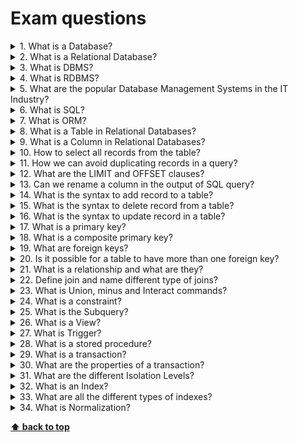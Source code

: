 # Exam questions

<details>
<summary>1. What is a Database?</summary>

> **Answer:**
>
> Database is nothing but an organized form of data for easy access, storing, retrieval and managing of data.
> This is also known as structured form of data which can be accessed in many ways.

</details>

<details>
<summary>2. What is a Relational Database?</summary>

> **Answer:**
>
> A relational database is a collection of data items with pre-defined relationships between them.
> These items are organized as a set of tables with columns and rows.

</details>

<details>
<summary>3. What is DBMS?</summary>

> **Answer:**
>
> `D`ata`b`ase `M`anagement `S`ystem is a collection of programs that enables a user to store, retrieve, update and delete information from a database.

</details>

<details>
<summary>4. What is RDBMS?</summary>

> **Answer:**
>
> RDBMS stands for `R`elational `D`ata`b`ase `M`anagement `S`ystem.
> RDBMS is a database management system (DBMS) that is based on the relational model.
> Data from a relational database can be accessed using Structured Query Language (SQL)

</details>

<details>
<summary>5. What are the popular Database Management Systems in the IT Industry?</summary>

> **Answer:**
>
> * Oracle
> * MySQL
> * Microsoft SQL Server
> * PostgreSQL
> * MongoDB
> * DB2
> * Microsoft Access
> * etc...

</details>

<details>
<summary>6. What is SQL?</summary>

> **Answer:**
>
> SQL stands for `S`tructured `Q`uery `L`anguage , and it is used to communicate with the Database.
> This is a standard language used to perform tasks such as retrieval, updation, insertion and deletion of data from a database.

</details>

<details>
<summary>7. What is ORM?</summary>

> **Answer:**
>
> `O`bject-`R`elational `M`apping (ORM, O/RM, and O/R mapping tool) is a technique that lets you query and manipulate data from a database using an object-oriented paradigm.

</details>

<details>
<summary>8. What is a Table in Relational Databases?</summary>

> **Answer:**
>
> A table is the basic unit of data storage in the database management system. Tables are used to hold information about the objects to be represented in the database.

</details>

<details>
<summary>9. What is a Column in Relational Databases?</summary>

> **Answer:**
>
> In a relational database, a column is a set of data values of a particular simple type, one value for each row of the database.
> A column may contain text values, numbers, or even pointers to files in the operating system.

</details>

<details>
<summary>10. How to select all records from the table? </summary>

> **Answer:**
>
> To select all the records from the table we need to use following syntax:
>
> ```sql
> select * from table_name;
> ```

</details>

<details>
<summary>11. How we can avoid duplicating records in a query?</summary>

> **Answer:**
>
> By using DISTINCT keyword duplicating records in a query can be avoided.

</details>

<details>
<summary>12. What are the LIMIT and OFFSET clauses?</summary>

> **Answer:**
>
> `LIMIT` and `OFFSET` allow you to retrieve just a portion of the rows that are generated by the rest of the query.
>
> ```sql
> SELECT 
>    column_list
> FROM
>    table1
> ORDER BY column_list
> LIMIT row_count OFFSET offset;
> ```

</details>

<details>
<summary>13. Can we rename a column in the output of SQL query?</summary>

> **Answer:**
>
> Yes using the following syntax we can do this.
>
> ```sql
> SELECT column_name AS new_name FROM table_name;
> ```

</details>

<details>
<summary>14. What is the syntax to add record to a table?</summary>

> **Answer:**
>
> To add record in a table INSERT syntax is used.
>
> ```sql
> INSERT into table_name VALUES (value1, value2..);
> ```

</details>

<details>
<summary>15. What is the syntax to delete record from a table?</summary>

> **Answer:**
>
> Delete is used to delete a row or rows from a table based on the specified condition.
> Basic syntax is as follows:
>
> ```sql
> DELETE FROM table_name
> WHERE <Condition>
> ```

</details>

<details>
<summary>16. What is the syntax to update record in a table?</summary>

> **Answer:**
>
> Update is used to update a row or rows in a table based on the specified condition.
> Basic syntax is as follows:
>
> ```sql
> UPDATE table_name
> SET column1=value, column2=value2,...
> WHERE some_column=some_value
> ```

</details>

<details>
<summary>17. What is a primary key?</summary>

> **Answer:**
>
> A Primary key is column whose values uniquely identify every row in a table. Primary key values can never be reused.

</details>

<details>
<summary>18. What is a composite primary key?</summary>

> **Answer:**
>
> Primary key created on more than one column is called composite primary key.

</details>

<details>
<summary>19. What are foreign keys?</summary>

> **Answer:**
>
> A `foreign key` is a key used to link two tables together.
> A `foreign key` is a field (or collection of fields) in one table that refers to the `primary key` in another table.

</details>

<details>
<summary>20. Is it possible for a table to have more than one foreign key?</summary>

> **Answer:**
>
> Yes, a table can have many foreign keys and only one primary key.

</details>

<details>
<summary>21. What is a relationship and what are they?</summary>

> **Answer:**
>
> Database Relationship is defined as the connection between the tables in a database.
> There are various data basing relationships, and they are as follows:
>
> * One to One Relationship.
> * One to Many Relationship.
> * Many to One Relationship.
> * Self-Referencing Relationship.

</details>

<details>
<summary>22. Define join and name different type of joins?</summary>

> **Answer:**
>
> Join keyword is used to fetch data from related two or more tables. It returns rows where there is at least one match in both the tables included in join.
> Type of joins are:
>
> * Right Join
> * Left Join
> * Inner Join
> * Outer Join

</details>

<details>
<summary>23. What is Union, minus and Interact commands?</summary>

> **Answer:**
>
> * `UNION` operator is used to `combine` the results of two tables, and it eliminates duplicate rows from the tables.
> * `MINUS` operator is used to return rows from the `first` query but not from the second query. Matching records of first and second query and other rows from the first query will be displayed as a result set.
> * `INTERSECT` operator is used to return rows returned by `both` the queries.

</details>

<details>
<summary>24. What is a constraint?</summary>

> **Answer:**
>
> Constraint can be used to specify the limit on the data type of table. Constraint can be specified while creating or altering the table statement. Sample of constraint are:
>
> * NOT NULL
> * CHECK
> * DEFAULT
> * UNIQUE
> * PRIMARY KEY
> * FOREIGN KEY

</details>

<details>
<summary>25. What is the Subquery?</summary>

> **Answer:**
>
> A Subquery is sub set of select statements whose return values are used in filtering conditions of the main query.

</details>

<details>
<summary>26. What is a View?</summary>

> **Answer:**
>
> A view is a virtual table which contains data from one or more tables. Views restrict data access of table by selecting only required values and make complex queries easy.

</details>

<details>
<summary>27. What is Trigger?</summary>

> **Answer:**
>
> Trigger allows us to execute a batch of SQL code when a table event occurs (Insert, update or delete command executed against a specific table).

</details>

<details>
<summary>28. What is a stored procedure?</summary>

> **Answer:**
>
> Stored Procedure is a function consists of many SQL statement to access the database system.
> Several SQL statements are consolidated into a stored procedure and execute them whenever and wherever required.

</details>

<details>
<summary>29. What is a transaction?</summary>

> **Answer:**
>
> A transaction is a sequence of code that runs against a database. It takes database from one consistent state to another.

</details>

<details>
<summary>30. What are the properties of a transaction?</summary>

> **Answer:**
>
> Generally these properties are referred as ACID properties. They are:
>
> * `A`tomicity - `Transactions` are often composed of multiple statements. `Atomicity` guarantees that each `transaction` is treated as a single "unit", which either succeeds completely, or fails completely: if any of the statements constituting a `transaction` fails to complete, the entire `transaction` fails and the database is left unchanged. An atomic system must guarantee `atomicity` in each and every situation, including power failures, errors and crashes.
> * `C`onsistency - `Consistency` ensures that a `transaction` can only bring the database from one valid state to another, maintaining database invariants: any data written to the database must be valid according to all defined rules, including constraints, cascades, triggers, and any combination thereof. This prevents database corruption by an illegal `transaction`, but does not guarantee that a `transaction` is correct. Referential integrity guarantees the primary key - foreign key relationship.
> * `I`solation - `Transactions` are often executed concurrently (e.g., reading and writing to multiple tables at the same time). `Isolation` ensures that concurrent execution of `transactions` leaves the database in the same state that would have been obtained if the `transactions` were executed sequentially. `Isolation` is the main goal of concurrency control; depending on the method used, the effects of an incomplete `transaction` might not even be visible to other `transactions`.
> * `D`urability - `Durability` guarantees that once a `transaction` has been committed, it will remain committed even in the case of a system failure (e.g., power outage or crash). This usually means that completed `transactions` (or their effects) are recorded in non-volatile memory.

</details>

<details>
<summary>31. What are the different Isolation Levels?</summary>

> **Answer:**
>
> Transactions specify an isolation level that defines the degree to which one transaction must be isolated from resource or data modifications made by other transactions. Isolation levels are described in terms of which concurrency side effects, such as dirty reads or phantom reads, are allowed.
>
> The following table shows the concurrency side effects allowed by the different isolation levels.
>
> | Isolation Level  | Dirty Read | Non Repeatable Read | Phantom |
> | ---------------- | ---------- | ------------------- | ------- |
> | Read uncommitted | Yes        | Yes                 | Yes     |
> | Read committed   | No         | Yes                 | Yes     |
> | Repeatable read  | No         | No                  | Yes     |
> | Snapshot         | No         | No                  | No      |
> | Serializable     | No         | No                  | No      |
>
> **Read Uncommitted** Transactions running at this level do not issue shared locks to prevent other transactions from modifying data read by the current transaction. Also, transactions are not blocked by exclusive locks at the time of data modification, thus allowing other transactions to read the modified data which is not yet committed.
>
> **Read Committed** With Read Committed, transactions issue exclusive locks at the time of data modification, thus not allowing other transactions to read the modified data that is not yet committed. The Read Committed isolation level prevents the Dirty Read issue. However, data can be changed by other transactions between individual statements within the current transaction, resulting in a Non-repeatable Read or a Phantom Row.
>
> **Repeatable Read** In Repeatable Read, statements cannot read data that has been modified but not yet committed by other transactions. No other transaction can modify data that has been read by the current transaction until the current transaction completes. Shared locks are placed on all data read by each statement in the transaction and are held until the transaction completes. This prevents other transactions from modifying any rows that have been read by the current transaction. This isolation level prevents the Non-Repeatable Read issue. Other transactions can insert new rows that match the search conditions of statements issued by the current transaction. If the current transaction then retries the statement it will retrieve the new rows, which results in phantom reads.
>
> **Serializable** In the serializable isolation level, statements cannot read data that has been modified but not yet committed by other transactions. No other transactions can modify data that has been read by the current transaction until the current transaction completes. Other transactions cannot insert new rows with key values that would fall in the range of keys read by any statements in the current transaction until the current transaction completes.
>
> **Snapshot** In snapshot isolation, data read by any statement in a transaction will be the transactional consistent version of the data that existed at the start of the transaction. Data modifications made by other transactions after the start of the current transaction are not visible to statements executing in the current transaction. SNAPSHOT transactions do not request locks when reading data. SNAPSHOT transactions reading data do not block other transactions from writing data. Transactions writing data do not block SNAPSHOT transactions from reading data.

</details>

<details>
<summary>32. What is an Index?</summary>

> **Answer:**
>
> An Index is an special structure associated with a table speed up the performance of queries. Index can be created on one or more columns of a table.

</details>

<details>
<summary>33. What are all the different types of indexes?</summary>

> **Answer:**
>
> There are three types of indexes:
>
> * Unique Index - This indexing does not allow the field to have duplicate values if the column is unique indexed. Unique index can be applied automatically when primary key is defined.
> * Clustered Index - This type of index reorders the physical order of the table and search based on the key values. Each table can have only one clustered index.
> * NonClustered Index - NonClustered Index does not alter the physical order of the table and maintains logical order of data. Each table can have many nonclustered indexes.

</details>

<details>
<summary>34. What is Normalization?</summary>

> **Answer:**
>
> The process of table design to minimize the data redundancy is called normalization.
> We need to divide a database into two or more table and define relationships between them.

</details>

**[⬆ back to top](#exam-questions)**
